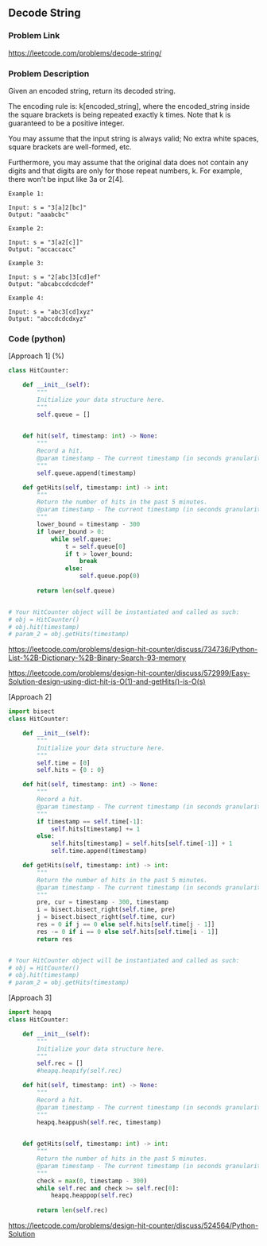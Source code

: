 ## Decode String

### Problem Link

https://leetcode.com/problems/decode-string/

### Problem Description 

Given an encoded string, return its decoded string.

The encoding rule is: k[encoded_string], where the encoded_string inside the square brackets is being repeated exactly k times. Note that k is guaranteed to be a positive integer.

You may assume that the input string is always valid; No extra white spaces, square brackets are well-formed, etc.

Furthermore, you may assume that the original data does not contain any digits and that digits are only for those repeat numbers, k. For example, there won't be input like 3a or 2[4].

```
Example 1:

Input: s = "3[a]2[bc]"
Output: "aaabcbc"

```

```
Example 2:

Input: s = "3[a2[c]]"
Output: "accaccacc"

```

```
Example 3:

Input: s = "2[abc]3[cd]ef"
Output: "abcabccdcdcdef"

```

```
Example 4:

Input: s = "abc3[cd]xyz"
Output: "abccdcdcdxyz"

```


### Code (python)

[Approach 1] (%) 

```python
class HitCounter:

    def __init__(self):
        """
        Initialize your data structure here.
        """
        self.queue = []
        

    def hit(self, timestamp: int) -> None:
        """
        Record a hit.
        @param timestamp - The current timestamp (in seconds granularity).
        """
        self.queue.append(timestamp)

    def getHits(self, timestamp: int) -> int:
        """
        Return the number of hits in the past 5 minutes.
        @param timestamp - The current timestamp (in seconds granularity).
        """
        lower_bound = timestamp - 300
        if lower_bound > 0:
            while self.queue:
                t = self.queue[0]
                if t > lower_bound:
                    break
                else:
                    self.queue.pop(0)
            
        return len(self.queue)


# Your HitCounter object will be instantiated and called as such:
# obj = HitCounter()
# obj.hit(timestamp)
# param_2 = obj.getHits(timestamp)
```

https://leetcode.com/problems/design-hit-counter/discuss/734736/Python-List-%2B-Dictionary-%2B-Binary-Search-93-memory

https://leetcode.com/problems/design-hit-counter/discuss/572999/Easy-Solution-design-using-dict-hit-is-O(1)-and-getHits()-is-O(s)


[Approach 2]

```python
import bisect
class HitCounter:

    def __init__(self):
        """
        Initialize your data structure here.
        """
        self.time = [0]
        self.hits = {0 : 0}

    def hit(self, timestamp: int) -> None:
        """
        Record a hit.
        @param timestamp - The current timestamp (in seconds granularity).
        """
        if timestamp == self.time[-1]:
            self.hits[timestamp] += 1
        else:
            self.hits[timestamp] = self.hits[self.time[-1]] + 1
            self.time.append(timestamp)

    def getHits(self, timestamp: int) -> int:
        """
        Return the number of hits in the past 5 minutes.
        @param timestamp - The current timestamp (in seconds granularity).
        """
        pre, cur = timestamp - 300, timestamp
        i = bisect.bisect_right(self.time, pre)
        j = bisect.bisect_right(self.time, cur)
        res = 0 if j == 0 else self.hits[self.time[j - 1]]
        res -= 0 if i == 0 else self.hits[self.time[i - 1]]
        return res


# Your HitCounter object will be instantiated and called as such:
# obj = HitCounter()
# obj.hit(timestamp)
# param_2 = obj.getHits(timestamp)
```

[Approach 3]

```python
import heapq
class HitCounter:

    def __init__(self):
        """
        Initialize your data structure here.
        """
        self.rec = []
        #heapq.heapify(self.rec)

    def hit(self, timestamp: int) -> None:
        """
        Record a hit.
        @param timestamp - The current timestamp (in seconds granularity).
        """
        heapq.heappush(self.rec, timestamp)
     

    def getHits(self, timestamp: int) -> int:
        """
        Return the number of hits in the past 5 minutes.
        @param timestamp - The current timestamp (in seconds granularity).
        """
        check = max(0, timestamp - 300)
        while self.rec and check >= self.rec[0]:
            heapq.heappop(self.rec)
        
        return len(self.rec)
```


https://leetcode.com/problems/design-hit-counter/discuss/524564/Python-Solution

